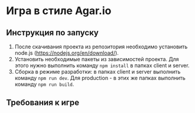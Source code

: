 # Игра в стиле Agar.io
## Инструкция по запуску
1. После скачивания проекта из репозитория необходимо установить node.js (https://nodejs.org/en/download/).
2. Установить необходимые пакеты из зависимостей проекта. Для этого нужно выполнить команду `npm install` в папках client и server.
3. Сборка в режиме разработки: в папках client и server выполнить команду `npm run dev`. Для production - в этих же папках выполнить команду `npm run build`.
## Требования к игре